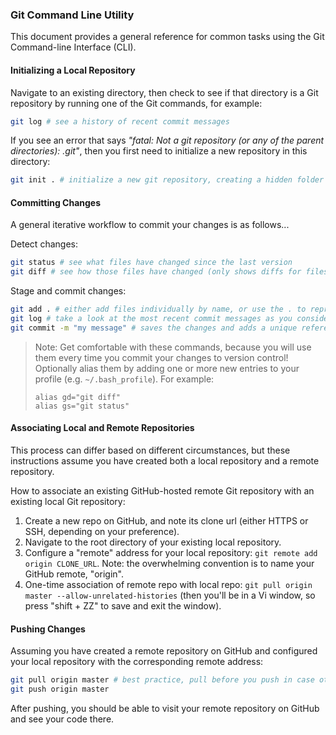 ### Git Command Line Utility

This document provides a general reference for common tasks using the Git Command-line Interface (CLI).

#### Initializing a Local Repository

Navigate to an existing directory, then check to see if that directory is a Git repository by running one of the Git commands, for example:

```` sh
git log # see a history of recent commit messages
````

If you see an error that says *"fatal: Not a git repository (or any of the parent directories): .git"*, then you first need to initialize a new repository in this directory:

```` sh
git init . # initialize a new git repository, creating a hidden folder called .git in your project's root directory
````

#### Committing Changes

A general iterative workflow to commit your changes is as follows...

Detect changes:

```` sh
git status # see what files have changed since the last version
git diff # see how those files have changed (only shows diffs for files that existed during the last version, not for newly created files)
````

Stage and commit changes:

```` sh
git add . # either add files individually by name, or use the . to represent all files in the repository. this "stages" the files for commit. you can undo this with `git reset`
git log # take a look at the most recent commit messages as you consider what message to apply to the upcoming commit, in case you want to maintain a consistent narrative and/or tone across related commit messages
git commit -m "my message" # saves the changes and adds a unique reference for this particular version
````

> Note: Get comfortable with these commands, because you will use them every time you commit your changes to version control! Optionally alias them by adding one or more new entries to your profile (e.g. `~/.bash_profile`). For example:
>
>     alias gd="git diff"
>     alias gs="git status"

#### Associating Local and Remote Repositories

This process can differ based on different circumstances, but these instructions assume you have created both a local repository and a remote repository.

How to associate an existing GitHub-hosted remote Git repository with an existing local Git repository:

  1. Create a new repo on GitHub, and note its clone url (either HTTPS or SSH, depending on your preference).
  2. Navigate to the root directory of your existing local repository.
  3. Configure a "remote" address for your local repository: `git remote add origin CLONE_URL`. Note: the overwhelming convention is to name your GitHub remote, "origin".
  4. One-time association of remote repo with local repo: `git pull origin master --allow-unrelated-histories` (then you'll be in a Vi window, so press "shift + ZZ" to save and exit the window).

#### Pushing Changes

Assuming you have created a remote repository on GitHub and configured your local repository with the corresponding remote address:

```` sh
git pull origin master # best practice, pull before you push in case other changes have been made to the remote repository.
git push origin master
````

After pushing, you should be able to visit your remote repository on GitHub and see your code there.
